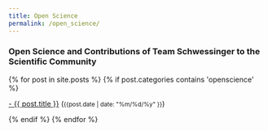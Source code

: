 ```yaml
---
title: Open Science
permalink: /open_science/
---
```



### **Open Science and Contributions of Team Schwessinger to the Scientific Community**
<div class="content list">
  {% for post in site.posts %}
    {% if post.categories contains 'openscience' %}
    <div class="list-item">
    <p class="list-post-title">
        <a href="{{ site.baseurl }}{{ post.url }}">- {{ post.title }}</a> (<small>{{post.date | date: "%m/%d/%y" }}</small>)
        </p>
    </div>
    {% endif %}
  {% endfor %}
</div>

